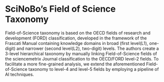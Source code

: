 # SciNoBo’s Field of Science Taxonomy

Field-of-Science taxonomy is based on the OECD fields of research and development (FORD) classification, developed in the framework of the Frascati Manual containing knowledge domains in broad (first level(L1), one-digit) and narrower (second level(L2), two-digit) levels. The authors create a 3-level hierarchical taxonomy by manually linking Field-of-Science fields of the sciencemetrix Journal classification to the OECD/FORD level-2 fields. To facilitate a more fine-grained analysis, we extend the aforementioned Field-of-Science taxonomy to level-4 and level-5 fields by employing a pipeline of AI techniques.
